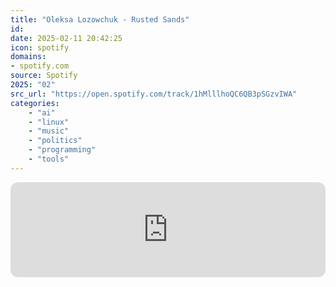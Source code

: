 ```yaml
---
title: "Oleksa Lozowchuk - Rusted Sands"
id: 
date: 2025-02-11 20:42:25
icon: spotify
domains:
- spotify.com
source: Spotify
2025: "02"
src_url: "https://open.spotify.com/track/1hMlllhoQC6QB3pSGzvIWA"
categories:
    - "ai"
    - "linux"
    - "music"
    - "politics"
    - "programming"
    - "tools"
---
```

<iframe style="border-radius: 12px" width="100%" height="152" title="Spotify Embed: Rusted Sands" frameborder="0" allowfullscreen allow="autoplay; clipboard-write; encrypted-media; fullscreen; picture-in-picture" loading="lazy" src="https://open.spotify.com/embed/track/1hMlllhoQC6QB3pSGzvIWA?utm_source=oembed"></iframe>
